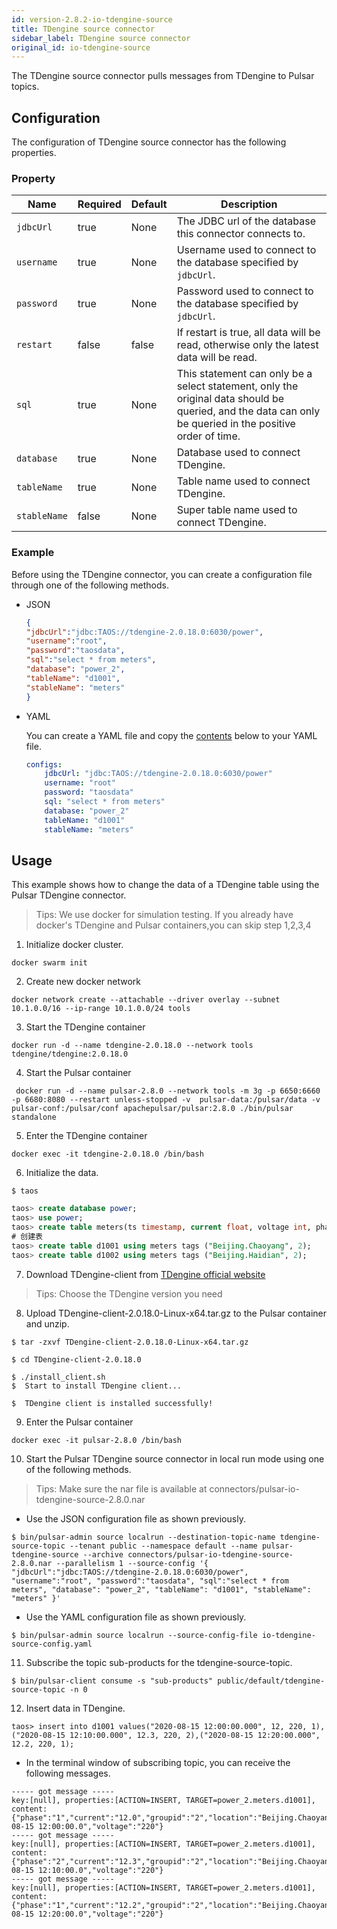 ```yaml
---
id: version-2.8.2-io-tdengine-source
title: TDengine source connector
sidebar_label: TDengine source connector
original_id: io-tdengine-source
---
```



The TDengine source connector pulls messages from TDengine to Pulsar topics.

## Configuration
The configuration of TDengine source connector has the following properties.

### Property

| Name | Required | Default | Description |
|------|----------|---------|-------------|
|`jdbcUrl`|true|None|The JDBC url of the database this connector connects to.
| `username` | true | None | Username used to connect to the database specified by `jdbcUrl`.|
| `password` | true | None | Password used to connect to the database specified by `jdbcUrl`.|
| `restart` | false | false | If restart is true, all data will be read, otherwise only the latest data will be read. |
| `sql` | true | None | This statement can only be a select statement, only the original data should be queried, and the data can only be queried in the positive order of time.|
| `database` | true | None | Database used to connect TDengine. |
| `tableName` | true | None | Table name used to connect TDengine. |
| `stableName` | false | None | Super table name used to connect TDengine. |

### Example 

Before using the TDengine connector, you can create a configuration file through one of the following methods.

* JSON

    ```json
    {
    "jdbcUrl":"jdbc:TAOS://tdengine-2.0.18.0:6030/power",
    "username":"root",
    "password":"taosdata",
    "sql":"select * from meters",
    "database": "power_2",
    "tableName": "d1001",
    "stableName": "meters"
    }
    ```

* YAML

  You can create a YAML file and copy the [contents](https://github.com/apache/pulsar/blob/master/pulsar-io/canal/src/main/resources/canal-mysql-source-config.yaml) below to your YAML file.

    ```yaml
    configs:
        jdbcUrl: "jdbc:TAOS://tdengine-2.0.18.0:6030/power"
        username: "root"
        password: "taosdata"
        sql: "select * from meters"
        database: "power_2"
        tableName: "d1001"
        stableName: "meters"
    ```
  
## Usage

This example shows how to change the data of a TDengine table using the Pulsar TDengine connector.

> Tips: We use docker for simulation testing. If you already have docker's TDengine and Pulsar containers,you can skip step 1,2,3,4

1. Initialize docker cluster.
```shell
docker swarm init
```

2. Create new docker network 
```shell
docker network create --attachable --driver overlay --subnet 10.1.0.0/16 --ip-range 10.1.0.0/24 tools
```

3. Start the TDengine container
```shell
docker run -d --name tdengine-2.0.18.0 --network tools tdengine/tdengine:2.0.18.0
```

4. Start the Pulsar container 
```shell
 docker run -d --name pulsar-2.8.0 --network tools -m 3g -p 6650:6660 -p 6680:8080 --restart unless-stopped -v  pulsar-data:/pulsar/data -v pulsar-conf:/pulsar/conf apachepulsar/pulsar:2.8.0 ./bin/pulsar standalone
```

5. Enter the TDengine container
```shell
docker exec -it tdengine-2.0.18.0 /bin/bash
```

6. Initialize the data.
```shell
$ taos
```

```sql
taos> create database power;
taos> use power;
taos> create table meters(ts timestamp, current float, voltage int, phase int) tags(location binary(64), groupId int);
# 创建表
taos> create table d1001 using meters tags ("Beijing.Chaoyang", 2);
taos> create table d1002 using meters tags ("Beijing.Haidian", 2);

```

7. Download TDengine-client from [TDengine official website](https://www.taosdata.com/cn/all-downloads/)
> Tips: Choose the TDengine version you need

8. Upload TDengine-client-2.0.18.0-Linux-x64.tar.gz to the Pulsar container and unzip.
```shell
$ tar -zxvf TDengine-client-2.0.18.0-Linux-x64.tar.gz
```
```shell
$ cd TDengine-client-2.0.18.0
```
```shell
$ ./install_client.sh
$  Start to install TDengine client...
 
$  TDengine client is installed successfully!
```

9. Enter the Pulsar container
```shell
docker exec -it pulsar-2.8.0 /bin/bash 
```

10. Start the Pulsar TDengine source connector in local run mode using one of the following methods.

> Tips: Make sure the nar file is available at connectors/pulsar-io-tdengine-source-2.8.0.nar

- Use the JSON configuration file as shown previously.
```shell
$ bin/pulsar-admin source localrun --destination-topic-name tdengine-source-topic --tenant public --namespace default --name pulsar-tdengine-source --archive connectors/pulsar-io-tdengine-source-2.8.0.nar --parallelism 1 --source-config '{ "jdbcUrl":"jdbc:TAOS://tdengine-2.0.18.0:6030/power", "username":"root", "password":"taosdata", "sql":"select * from meters", "database": "power_2", "tableName": "d1001", "stableName": "meters" }'
```
- Use the YAML configuration file as shown previously.

```shell
$ bin/pulsar-admin source localrun --source-config-file io-tdengine-source-config.yaml
```

11. Subscribe the topic sub-products for the tdengine-source-topic.
```shell
$ bin/pulsar-client consume -s "sub-products" public/default/tdengine-source-topic -n 0
```

12. Insert data in TDengine.
```shell
taos> insert into d1001 values("2020-08-15 12:00:00.000", 12, 220, 1),("2020-08-15 12:10:00.000", 12.3, 220, 2),("2020-08-15 12:20:00.000", 12.2, 220, 1);
```

- In the terminal window of subscribing topic, you can receive the following messages.
```shell
----- got message -----
key:[null], properties:[ACTION=INSERT, TARGET=power_2.meters.d1001], content:{"phase":"1","current":"12.0","groupid":"2","location":"Beijing.Chaoyang","ts":"2020-08-15 12:00:00.0","voltage":"220"}
----- got message -----
key:[null], properties:[ACTION=INSERT, TARGET=power_2.meters.d1001], content:{"phase":"2","current":"12.3","groupid":"2","location":"Beijing.Chaoyang","ts":"2020-08-15 12:10:00.0","voltage":"220"}
----- got message -----
key:[null], properties:[ACTION=INSERT, TARGET=power_2.meters.d1001], content:{"phase":"1","current":"12.2","groupid":"2","location":"Beijing.Chaoyang","ts":"2020-08-15 12:20:00.0","voltage":"220"}
```

